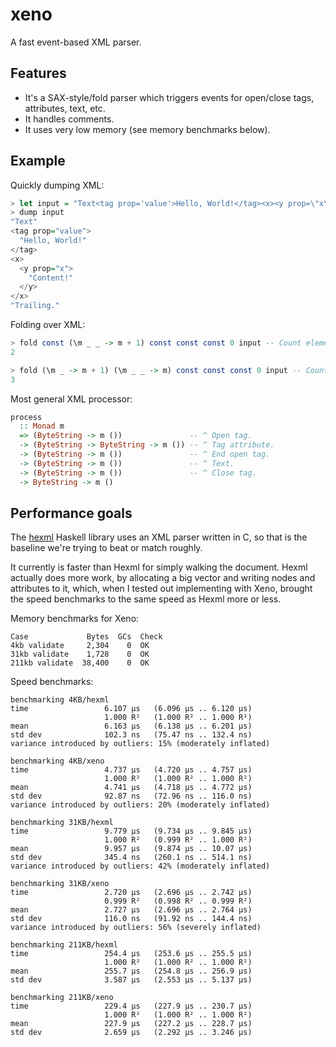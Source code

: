 # xeno

A fast event-based XML parser.

## Features

* It's a SAX-style/fold parser which triggers events for open/close
  tags, attributes, text, etc.
* It handles comments.
* It uses very low memory (see memory benchmarks below).

## Example

Quickly dumping XML:

``` haskell
> let input = "Text<tag prop='value'>Hello, World!</tag><x><y prop=\"x\">Content!</y></x>Trailing."
> dump input
"Text"
<tag prop="value">
  "Hello, World!"
</tag>
<x>
  <y prop="x">
    "Content!"
  </y>
</x>
"Trailing."
```

Folding over XML:

``` haskell
> fold const (\m _ _ -> m + 1) const const const 0 input -- Count elements.
2
```

``` haskell
> fold (\m _ -> m + 1) (\m _ _ -> m) const const const 0 input -- Count attributes.
3
```

Most general XML processor:

``` haskell
process
  :: Monad m
  => (ByteString -> m ())               -- ^ Open tag.
  -> (ByteString -> ByteString -> m ()) -- ^ Tag attribute.
  -> (ByteString -> m ())               -- ^ End open tag.
  -> (ByteString -> m ())               -- ^ Text.
  -> (ByteString -> m ())               -- ^ Close tag.
  -> ByteString -> m ()
```

## Performance goals

The [hexml](https://github.com/ndmitchell/hexml) Haskell library uses
an XML parser written in C, so that is the baseline we're trying to
beat or match roughly.

It currently is faster than Hexml for simply walking the
document. Hexml actually does more work, by allocating a big vector
and writing nodes and attributes to it, which, when I tested out
implementing with Xeno, brought the speed benchmarks to the same speed
as Hexml more or less.

Memory benchmarks for Xeno:

    Case             Bytes  GCs  Check
    4kb validate     2,304    0  OK
    31kb validate    1,728    0  OK
    211kb validate  38,400    0  OK

Speed benchmarks:

    benchmarking 4KB/hexml
    time                 6.107 μs   (6.096 μs .. 6.120 μs)
                         1.000 R²   (1.000 R² .. 1.000 R²)
    mean                 6.163 μs   (6.138 μs .. 6.201 μs)
    std dev              102.3 ns   (75.47 ns .. 132.4 ns)
    variance introduced by outliers: 15% (moderately inflated)

    benchmarking 4KB/xeno
    time                 4.737 μs   (4.720 μs .. 4.757 μs)
                         1.000 R²   (1.000 R² .. 1.000 R²)
    mean                 4.741 μs   (4.718 μs .. 4.772 μs)
    std dev              92.87 ns   (72.96 ns .. 116.0 ns)
    variance introduced by outliers: 20% (moderately inflated)

    benchmarking 31KB/hexml
    time                 9.779 μs   (9.734 μs .. 9.845 μs)
                         1.000 R²   (0.999 R² .. 1.000 R²)
    mean                 9.957 μs   (9.874 μs .. 10.07 μs)
    std dev              345.4 ns   (260.1 ns .. 514.1 ns)
    variance introduced by outliers: 42% (moderately inflated)

    benchmarking 31KB/xeno
    time                 2.720 μs   (2.696 μs .. 2.742 μs)
                         0.999 R²   (0.998 R² .. 0.999 R²)
    mean                 2.727 μs   (2.696 μs .. 2.764 μs)
    std dev              116.0 ns   (91.92 ns .. 144.4 ns)
    variance introduced by outliers: 56% (severely inflated)

    benchmarking 211KB/hexml
    time                 254.4 μs   (253.6 μs .. 255.5 μs)
                         1.000 R²   (1.000 R² .. 1.000 R²)
    mean                 255.7 μs   (254.8 μs .. 256.9 μs)
    std dev              3.587 μs   (2.553 μs .. 5.137 μs)

    benchmarking 211KB/xeno
    time                 229.4 μs   (227.9 μs .. 230.7 μs)
                         1.000 R²   (1.000 R² .. 1.000 R²)
    mean                 227.9 μs   (227.2 μs .. 228.7 μs)
    std dev              2.659 μs   (2.292 μs .. 3.246 μs)
